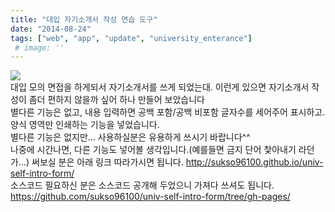 ```yaml
---
title: "대입 자기소개서 작성 연습 도구"
date: "2014-08-24"
tags: ["web", "app", "update", "university_enterance"]
 # image: ''
---
```

<img class="image-wrapper" src="https://sukso96100.github.io/blogimgs/univ-self-intro-form-tool.png"><br>
대입 모의 면접을 하게되서 자기소개서를 쓰게 되었는대. 이런게 있으면 자기소개서 작성이 좀더 편하지 않을까 싶어 하나 만들어 보았습니다<br>
별다른 기능은 없고, 내용 입력하면 공백 포함/공백 비포함 글자수를 세어주어 표시하고. 양식 영역만 인쇄하는 기능을 넣었습니다.<br>
별다른 기능은 없지만... 사용하실분은 유용하게 쓰시기 바랍니다^^<br>
나중에 시간나면, 다른 기능도 넣어볼 생각입니다.(예를들면 금지 단어 찿아내기 라던가...)
써보실 분은 아래 링크 따라가시면 됩니다.
<a href="http://sukso96100.github.io/univ-self-intro-form/">http://sukso96100.github.io/univ-self-intro-form/</a><br>
소스코드 필요하신 분은 소스코드 공개해 두었으니 가져다 쓰셔도 됩니다.<br>
<a href="https://github.com/sukso96100/univ-self-intro-form/tree/gh-pages">https://github.com/sukso96100/univ-self-intro-form/tree/gh-pages/</a><br>
